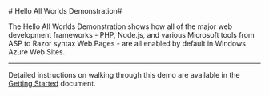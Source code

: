 ﻿<a name="all-worlds" />
# Hello All Worlds Demonstration#

The Hello All Worlds Demonstration shows how all of the major web development frameworks - PHP, Node.js, and various Microsoft tools from ASP to Razor syntax Web Pages - are all enabled by default in Windows Azure Web Sites.

-------------------------------------------------------

Detailed instructions on walking through this demo are available in the <a href="/gettingstarted.md">Getting Started</a> document.